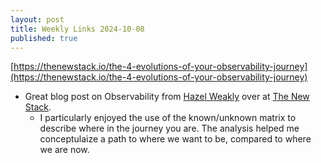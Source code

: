 ```yaml
---
layout: post
title: Weekly Links 2024-10-08
published: true
---
```


[https://thenewstack.io/the-4-evolutions-of-your-observability-journey](https://thenewstack.io/the-4-evolutions-of-your-observability-journey)
- Great blog post on Observability from [Hazel Weakly](https://thenewstack.io/author/hazel-weakly/) over at [The New Stack](https://thenewstack.io).
  - I particularly enjoyed the use of the known/unknown matrix to describe where in the journey you are. The analysis helped me conceptulaize a path to where we want to be, compared to where we are now.
